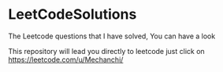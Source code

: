 # LeetCodeSolutions
The Leetcode questions that I have solved, You can have a look

This repository will lead you directly to leetcode just click on https://leetcode.com/u/Mechanchi/ 

